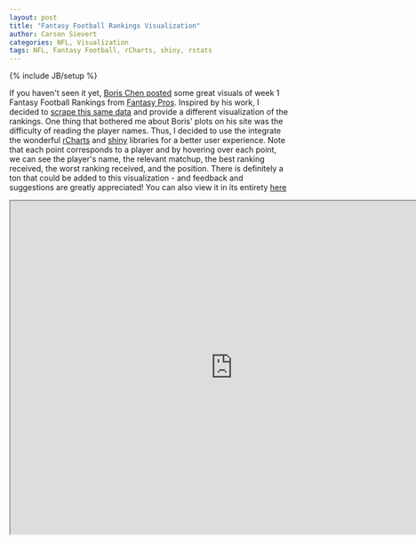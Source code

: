 ```yaml
---
layout: post
title: "Fantasy Football Rankings Visualization"
author: Carson Sievert
categories: NFL, Visualization
tags: NFL, Fantasy Football, rCharts, shiny, rstats
---
```

{% include JB/setup %}

If you haven't seen it yet, [Boris Chen
posted](http://www.borischen.co/2013/09/week-1-consensus-tiers-and-ranks.html) some great visuals
of week 1 Fantasy Football Rankings from [Fantasy Pros](http://www.fantasypros.com/nfl/rankings/).
Inspired by his work, I decided to [scrape this same
data](https://github.com/cpsievert/FFapp/blob/master/scrape.R) and provide a different
visualization of the rankings. One thing that bothered me about Boris' plots on his site was the
difficulty of reading the player names. Thus, I decided to use the integrate the wonderful
[rCharts](http://rcharts.io/) and [shiny](http://www.rstudio.com/shiny/) libraries for a better
user experience. Note that each point corresponds to a player and by hovering over each point, we
can see the player's name, the relevant matchup, the best ranking received, the worst ranking
received, and the position. There is definitely a ton that could be added to this visualization -
and feedback and suggestions are greatly appreciated! You can also view it in its entirety
[here](http://glimmer.rstudio.com/cpsievert/FFapp/)

<iframe src="http://glimmer.rstudio.com/cpsievert/FFapp/" width="800" height="600"></iframe>
